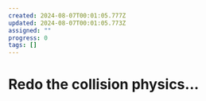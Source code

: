 ```yaml
---
created: 2024-08-07T00:01:05.777Z
updated: 2024-08-07T00:01:05.773Z
assigned: ""
progress: 0
tags: []
---
```


# Redo the collision physics...
